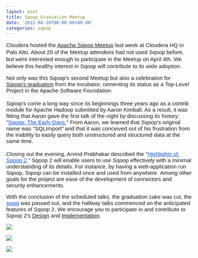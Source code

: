 ```yaml
---
layout: post
title: Sqoop Graduation Meetup
date: '2012-04-10T00:00:00+00:00'
categories: sqoop
---
```

<p style="font-family: Georgia, 'Times New Roman', 'Bitstream Charter', Times, serif; font-size: 13px; line-height: 19px; "><b id="internal-source-marker_0.705329999094829" style="font-family: Times; font-size: medium; "><span style="font-size: 15px; font-family: Arial; background-color: transparent; font-weight: normal; vertical-align: baseline; white-space: pre-wrap; ">Cloudera hosted the <a href="http://www.meetup.com/Sqoop-User-Meetup/events/56531992/">Apache Sqoop Meetup</a> last week at Cloudera HQ in Palo Alto. About 20 of the Meetup attendees had not used Sqoop before, but were interested enough to participate in the Meetup on April 4th. We believe this healthy interest in Sqoop will contribute to its wide adoption. </span></b></p> 
  <p><span id="internal-source-marker_0.705329999094829" style="font-family: Times; font-size: medium; "><span style="font-size: 15px; font-family: Arial; background-color: transparent; font-weight: normal; vertical-align: baseline; white-space: pre-wrap; ">Not only was this Sqoop's second Meetup but also a celebration for <a href="https://blogs.apache.org/sqoop/entry/apache_sqoop_graduates_from_incubator">Sqoop's graduation</a> from the Incubator, cementing its status as a Top-Level Project in the Apache Software Foundation.</span><br /><span style="font-size: 15px; font-family: Arial; font-weight: normal; vertical-align: baseline; white-space: pre-wrap; background-color: transparent; "></span><br /><span style="font-size: 15px; font-family: Arial; background-color: transparent; font-weight: normal; vertical-align: baseline; white-space: pre-wrap; ">Sqoop's come a long way since its beginnings three years ago as a contrib module for Apache Hadoop submitted by Aaron Kimball. As a result, it was fitting that Aaron gave the first talk of the night by discussing its history: &quot;</span><a href="https://cwiki.apache.org/confluence/download/attachments/27361435/Aaron_sqoop+meetup+2012-04-03.pdf?version=1&amp;modificationDate=1333763962392" style="font-weight: bold; "><span style="font-size: 15px; font-family: Arial; color: #1155cc; background-color: transparent; font-weight: normal; text-decoration: underline; vertical-align: baseline; white-space: pre-wrap; ">Sqoop: The Early Days.</span></a><span style="font-size: 15px; font-family: Arial; background-color: transparent; font-weight: normal; vertical-align: baseline; white-space: pre-wrap; ">&quot; From Aaron, we learned that Sqoop’s original name was &quot;SQLImport&quot; and that it was conceived out of his frustration from the inability to easily query both unstructured and structured data at the same time.</span><br /><span style="font-size: 15px; font-family: Arial; font-weight: normal; vertical-align: baseline; white-space: pre-wrap; background-color: transparent; "></span><br /><span style="font-size: 15px; font-family: Arial; background-color: transparent; font-weight: normal; vertical-align: baseline; white-space: pre-wrap; ">Closing out the evening, Arvind Prabhakar described the &quot;</span><a href="https://cwiki.apache.org/confluence/download/attachments/27361435/Sqoop2_wnotes.pdf?version=1&amp;modificationDate=1326152997000" style="font-weight: bold; "><span style="font-size: 15px; font-family: Arial; color: #1155cc; background-color: transparent; font-weight: normal; text-decoration: underline; vertical-align: baseline; white-space: pre-wrap; ">Highlights of Sqoop 2</span></a><span style="font-size: 15px; font-family: Arial; background-color: transparent; font-weight: normal; vertical-align: baseline; white-space: pre-wrap; ">.” Sqoop 2 will enable users to use Sqoop effectively with a minimal understanding of its details. For instance, by having a web-application run Sqoop, Sqoop can be installed once and used from anywhere.&nbsp;</span></span><span style="background-color: transparent; font-family: Arial; font-size: 15px; white-space: pre-wrap; ">Among other goals for the project are ease of the development of connectors and security enhancements. </span></p> 
  <p><span style="font-size: 15px; font-family: Arial; background-color: transparent; font-weight: normal; vertical-align: baseline; white-space: pre-wrap; ">With the conclusion of the scheduled talks, the graduation cake was cut, the </span><a href="http://t.co/8mruRgAC" style="font-family: Times; font-size: medium; font-weight: bold; "><span style="font-size: 15px; font-family: Arial; color: #1155cc; background-color: transparent; font-weight: normal; text-decoration: underline; vertical-align: baseline; white-space: pre-wrap; ">swag</span></a><span style="font-size: 15px; font-family: Arial; background-color: transparent; font-weight: normal; vertical-align: baseline; white-space: pre-wrap; "> was passed out, and the hallway talks commenced on the anticipated features of Sqoop 2.</span><span style="font-size: 15px; font-family: Arial; background-color: transparent; font-weight: normal; vertical-align: baseline; white-space: pre-wrap; "> We encourage you to participate in and contribute to Sqoop 2's <a href="https://cwiki.apache.org/confluence/display/SQOOP/Sqoop+2">Design</a> and <a href="https://issues.apache.org/jira/browse/SQOOP-365">Implementation</a>.</span></p> 
  <p><img src="https://blogs.apache.org/sqoop/mediaresource/3fc62680-2501-453e-9063-0d4009ced1cf" /> </p> 
  <p style="text-align: left; "><font face="arial, helvetica, clean, sans-serif"><span style="line-height: 14px; "><img src="https://blogs.apache.org/sqoop/mediaresource/e16282d9-5c9e-40b1-b0e9-e70fc74309de" /></span></font></p> 
  <p style="text-align: left; "><font face="arial, helvetica, clean, sans-serif"><span style="line-height: 14px; "><img src="https://blogs.apache.org/sqoop/mediaresource/42f12675-0bba-41b7-a7db-dfcae1323cdf" /></span></font></p>
